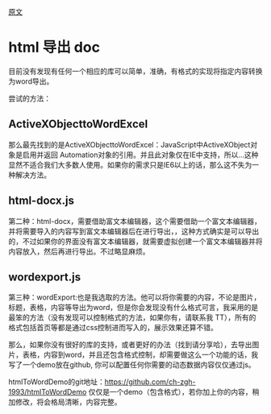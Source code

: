 
[原文](https://www.cnblogs.com/zgh-blog/p/htmlToWord.html)



# html 导出 doc

目前没有发现有任何一个相应的库可以简单，准确，有格式的实现将指定内容转换为word导出。


尝试的方法：

## ActiveXObjecttoWordExcel

 那么最先找到的是ActiveXObjecttoWordExcel：JavaScript中ActiveXObject对象是启用并返回 Automation对象的引用。并且此对象仅在IE中支持，所以...这种显然不适合我们大多数人使用。如果你的需求只是IE6以上的话，那么这不失为一种解决方法。
 
 
## html-docx.js
 
 第二种：html-docx，需要借助富文本编辑器，这个需要借助一个富文本编辑器，并将需要导入的内容写到富文本编辑器后在进行导出，，这种方式确实是可以导出的，不过如果你的界面没有富文本编辑器，就需要虚拟创建一个富文本编辑器并将内容放入，然后再进行导出。不过略显麻烦。
 
 
 
## wordexport.js

第三种：wordExport:也是我选取的方法。他可以将你需要的内容，不论是图片，标题，表格，内容等导出为word，但是你会发现没有什么格式可言，我采用的是最笨的方法（没有发现可以控制格式的方法，如果你有，请联系我 TT），所有的格式包括首页等都是通过css控制进而写入的，展示效果还算不错。

 那么，如果你没有很好的库的支持，或者更好的办法（找到请分享哈），去导出图片，表格，内容到word，并且还包含格式控制，却需要做这么一个功能的话，我写了一个demo放在github, 你可以配置任何你需要的动态数据内容仅仅通过js。
 
 htmlToWordDemo的git地址：https://github.com/ch-zgh-1993/htmlToWordDemo  仅仅是一个demo（包含格式），若你加上你的内容，稍加修改，将会格局清晰，内容完整。